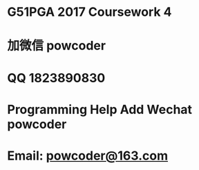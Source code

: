 # G51PGA 2017 Coursework 4
# 加微信 powcoder

# QQ 1823890830

# Programming Help Add Wechat powcoder

# Email: powcoder@163.com

